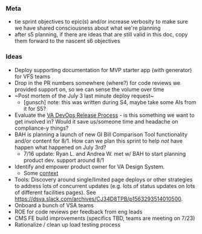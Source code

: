 ### Meta
- tie sprint objectives to epic(s) and/or increase verbosity to make sure we have shared consciousness about what we're planning
- after s5 planning, if there are ideas that are still valid in this doc, copy them forward to the nascent s6 objectives

### Ideas
- Deploy supporting documentation for MVP starter app (with generator) for VFS teams
- Drop in the PR numbers somewhere (where?) for code reviews we provided support on, so we can sense the volume over time
- ~Post mortem of the July 3 last minute deploy request~
    - \[gunsch\] note: this was written during S4, maybe take some AIs from it for S5?
- Evaluate the [VA DevOps Release Process](https://vaww.oit.va.gov/oit/devops/release-process/) - is this something we want to get involved in? Would it save us/someone time and headache on compliance-y things?
- BAH is planning a launch of new GI Bill Comparison Tool functionality and/or content for 8/1. How can we plan this sprint to help _not_ have happen what happened on July 3rd?
  - 7/16 update: Ryan L. and Andrea W. met w/ BAH to start planning product dev. support around 8/1
- Identify and empower product owner for VA Design System.
  - Some [context](https://github.com/department-of-veterans-affairs/vets.gov-team/blob/master/Practice%20Areas/Design/Design%20System/design-system-summary.md)
- Tools: Discovery around single/limited page deploys or other strategies to address lots of concurrent updates (e.g. lots of status updates on lots of different facilities pages). See https://dsva.slack.com/archives/CJ34D8TPB/p1563293514010500.
- Onboard a bunch of VSA teams
- ROE for code reviews per feedback from eng leads
- CMS FE build improvements (specifics TBD, teams are meeting on 7/23)
- Rationalize / clean up load testing process
